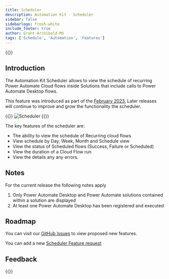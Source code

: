 ```yaml
---
title: Scheduler
description: Automation Kit - Scheduler
sidebar: false
sidebarlogo: fresh-white
include_footer: true
author: Grant-Archibald-MS
tags: ['Schedule', 'Automation', 'Features']
---
```


{{<toc>}}

## Introduction

The Automation Kit Scheduler allows to view the schedule of recurring Power Automate Cloud flows inside Solutions that include calls to Power Automate Desktop flows.

This feature was introduced as part of the [February 2023](/releases/february-2023), Later releases will continue to improve and grow the functionality the scheduler.

{{<border>}}
![Scheduler](/images/schedule.png)
{{</border>}}

The key features of the scheduler are:

- The ability to view the schedule of Recurring cloud flows
- View schedule by Day, Week, Month and Schedule view
- View the status of Scheduled flows (Success, Failure or Scheduled)
- View the duration of a Cloud Flow run
- View the details any any errors.

## Notes

For the current release the following notes apply

1. Only Power Automate Desktop and Power Automate solutions contained within a solution are displayed
1. At least one Power Automate Desktop has been registered and executed

## Roadmap

You can visit our <a href="https://github.com/microsoft/powercat-automation-kit/issues?q=is%3Aissue+is%3Aopen+label%3Ascheduler" target="_blank">GitHub Issues</a> to view proposed new features.

You can add a new <a href="https://github.com/microsoft/powercat-automation-kit/issues/new?assignees=&labels=automation-kit%2Cenhancement%2Cscheduler&template=2-automation-kit-feature.yml&title=%5BAutomation+Kit+-+Feature%5D%3A+FEATURE+TITLE" target="_blank">Scheduler Feature request</a>

## Feedback

{{<questions name="/content/en-us/features/scheduler.json" completed="Thank you for providing feedback" showNavigationButtons=false >}}